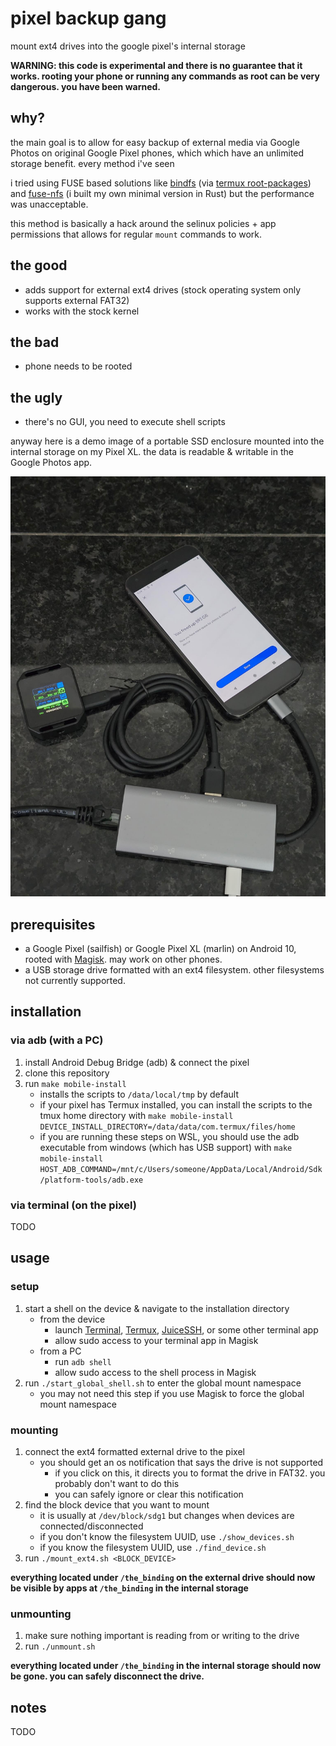 # pixel backup gang

mount ext4 drives into the google pixel's internal storage

**WARNING: this code is experimental and there is no guarantee that it works. rooting your phone or running any commands as root can be very dangerous. you have been warned.**

## why?

the main goal is to allow for easy backup of external media via Google Photos on original Google Pixel phones, which which have an unlimited storage benefit. every method i've seen 

i tried using FUSE based solutions like [bindfs](https://github.com/mpartel/bindfs) (via [termux root-packages](https://github.com/termux/termux-packages/tree/817ccec622c510929e339285eb5400dbb5b2f4c7/root-packages/bindfs)) and [fuse-nfs](https://github.com/sahlberg/fuse-nfs.git) (i built my own minimal version in Rust) but the performance was unacceptable.

this method is basically a hack around the selinux policies + app permissions that allows for regular `mount` commands to work.

## the good
* adds support for external ext4 drives (stock operating system only supports external FAT32)
* works with the stock kernel

## the bad
* phone needs to be rooted

## the ugly
* there's no GUI, you need to execute shell scripts


anyway here is a demo image of a portable SSD enclosure mounted into the internal storage on my Pixel XL. the data is readable & writable in the Google Photos app.

![image](assets/demo.jpg)

## prerequisites
* a Google Pixel (sailfish) or Google Pixel XL (marlin) on Android 10, rooted with [Magisk](https://github.com/topjohnwu/Magisk). may work on other phones.
* a USB storage drive formatted with an ext4 filesystem. other filesystems not currently supported.

## installation

### via adb (with a PC)
1. install Android Debug Bridge (adb) & connect the pixel
1. clone this repository
1. run `make mobile-install`
   * installs the scripts to `/data/local/tmp` by default
   * if your pixel has Termux installed, you can install the scripts to the tmux home directory with `make mobile-install DEVICE_INSTALL_DIRECTORY=/data/data/com.termux/files/home`
   * if you are running these steps on WSL, you should use the adb executable from windows (which has USB support) with `make mobile-install HOST_ADB_COMMAND=/mnt/c/Users/someone/AppData/Local/Android/Sdk/platform-tools/adb.exe`

### via terminal (on the pixel)
TODO

## usage

### setup
1. start a shell on the device & navigate to the installation directory
    * from the device
      * launch [Terminal](https://android.googlesource.com/platform/packages/apps/Terminal/), [Termux](https://github.com/termux/termux-app), [JuiceSSH](https://play.google.com/store/apps/details?id=com.sonelli.juicessh), or some other terminal app
      * allow sudo access to your terminal app in Magisk
    * from a PC
      * run `adb shell`
      * allow sudo access to the shell process in Magisk
1. run `./start_global_shell.sh` to enter the global mount namespace
    * you may not need this step if you use Magisk to force the global mount namespace

### mounting
1. connect the ext4 formatted external drive to the pixel
   * you should get an os notification that says the drive is not supported
     * if you click on this, it directs you to format the drive in FAT32. you probably don't want to do this
     * you can safely ignore or clear this notification
1. find the block device that you want to mount
   * it is usually at `/dev/block/sdg1` but changes when devices are connected/disconnected
   * if you don't know the filesystem UUID, use `./show_devices.sh`
   * if you know the filesystem UUID, use `./find_device.sh`
1. run `./mount_ext4.sh <BLOCK_DEVICE>`

**everything located under `/the_binding` on the external drive should now be visible by apps at `/the_binding` in the internal storage**

### unmounting

1. make sure nothing important is reading from or writing to the drive
2. run `./unmount.sh`

**everything located under `/the_binding` in the internal storage should now be gone. you can safely disconnect the drive.**

## notes
TODO
